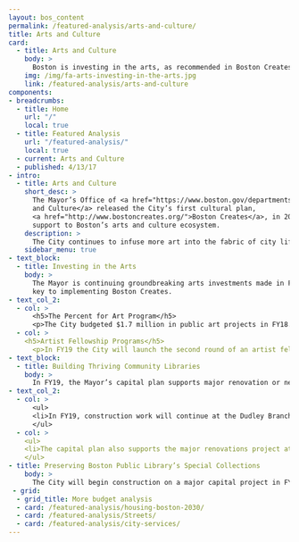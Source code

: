 ```yaml
---
layout: bos_content
permalink: /featured-analysis/arts-and-culture/
title: Arts and Culture
card:
  - title: Arts and Culture
    body: >
      Boston is investing in the arts, as recommended in Boston Creates.
    img: /img/fa-arts-investing-in-the-arts.jpg
    link: /featured-analysis/arts-and-culture
components:
- breadcrumbs:
  - title: Home
    url: "/"
    local: true
  - title: Featured Analysis
    url: "/featured-analysis/"
    local: true
  - current: Arts and Culture
  - published: 4/13/17
- intro:
  - title: Arts and Culture
    short_desc: >
      The Mayor’s Office of <a href="https://www.boston.gov/departments/arts-and-culture">Arts 
      and Culture</a> released the City’s first cultural plan, 
      <a href="http://www.bostoncreates.org/">Boston Creates</a>, in 2016, calling for increased 
      support to Boston’s arts and culture ecosystem.
    description: >
      The City continues to infuse more art into the fabric of city life through groundbreaking investments highlighted in Boston Creates, the Mayor’s cultural plan for the City. The FY19 budget features increased support to Boston’s arts and culture ecosystem.
    sidebar_menu: true    
- text_block:
  - title: Investing in the Arts
    body: >
      The Mayor is continuing groundbreaking arts investments made in FY17 that are 
      key to implementing Boston Creates.
- text_col_2:
  - col: >
      <h5>The Percent for Art Program</h5>
      <p>The City budgeted $1.7 million in public art projects in FY18. In FY19, the City will budget $17 million in new capital dollars along with a new dedicated project manager to ensure the seamless rollout of public art projects into the future. This innovative model funds public art projects as a part of the City’s expanding capital plan.</p>
  - col: >
    <h5>Artist Fellowship Programs</h5> 
      <p>In FY19 the City will launch the second round of an artist fellowship program in response to feedback in the Boston Creates process that we identify new funding streams for Boston artists. The fellowship supports elevating Boston creatives and five artists were awarded in FY18.</p>
- text_block:
  - title: Building Thriving Community Libraries
    body: >
      In FY19, the Mayor’s capital plan supports major renovation or new construction at three branch libraries and smaller-scale updates at four additional library branches.
- text_col_2:
  - col: >
      <ul>
      <li>In FY19, construction work will continue at the Dudley Branch. This $17.2 million project includes reorienting the entrance, interior renovations to improve connections between the building’s spaces, and enhanced community and programming space.</li>
      </ul>
  - col: >
    <ul>
    <li>The capital plan also supports the major renovations project at the Roslindale Branch and the construction of a new Adams Street Branch in the upcoming year.</li>
    </ul>
- title: Preserving Boston Public Library’s Special Collections
    body: >
      The City will begin construction on a major capital project in FY19 to help preserve the Library’s valuable and historic special collections of rare books and manuscripts. This $15.7 million project includes an inventory of the Central Library in Copley Square’s Rare Books & Manuscripts Department’s nearly 250,000 rare books and one million manuscripts.
 - grid:
  - grid_title: More budget analysis
  - card: /featured-analysis/housing-boston-2030/
  - card: /featured-analysis/Streets/
  - card: /featured-analysis/city-services/
---
```


